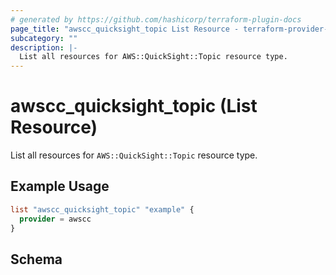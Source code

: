 ```yaml
---
# generated by https://github.com/hashicorp/terraform-plugin-docs
page_title: "awscc_quicksight_topic List Resource - terraform-provider-awscc"
subcategory: ""
description: |-
  List all resources for AWS::QuickSight::Topic resource type.
---
```


# awscc_quicksight_topic (List Resource)

List all resources for `AWS::QuickSight::Topic` resource type.

## Example Usage

```terraform
list "awscc_quicksight_topic" "example" {
  provider = awscc
}
```

<!-- schema generated by tfplugindocs -->
## Schema

